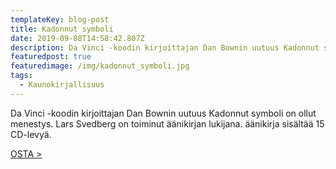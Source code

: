 ```yaml
---
templateKey: blog-post
title: Kadonnut symboli
date: 2019-09-08T14:58:42.807Z
description: Da Vinci -koodin kirjoittajan Dan Bownin uutuus Kadonnut symboli
featuredpost: true
featuredimage: /img/kadonnut_symboli.jpg
tags:
  - Kaunokirjallisuus
---
```

Da Vinci -koodin kirjoittajan Dan Bownin uutuus Kadonnut symboli on ollut menestys. Lars Svedberg on toiminut äänikirjan lukijana. äänikirja sisältää 15 CD-levyä.



[OSTA >](http://clk.tradedoubler.com/click?p(345)a(1824918)g(16952822)url(http://cdon.fi/kirjat/brown%2c_dan/kadonnut_symboli_%2818_cd%29-7641763))
